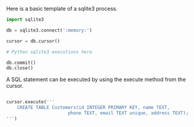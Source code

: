 Here is a basic template of a sqlite3 process.


```python
import sqlite3

db = sqlite3.connect(':memory:')

cursor = db.cursor()

# Python sqlite3 executions here

db.commit()
db.close()

```

A SQL statement can be executed by using the execute method from the cursor.

```python

cursor.execute('''
    CREATE TABLE Customers(id INTEGER PRIMARY KEY, name TEXT,
                       phone TEXT, email TEXT unique, address TEXT);
''')

```

